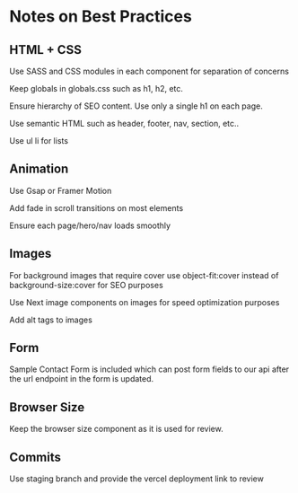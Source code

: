 # Notes on Best Practices

## HTML + CSS

Use SASS and CSS modules in each component for separation of concerns

Keep globals in globals.css such as h1, h2, etc.

Ensure hierarchy of SEO content. Use only a single h1 on each page.

Use semantic HTML such as header, footer, nav, section, etc..

Use ul li for lists

## Animation

Use Gsap or Framer Motion

Add fade in scroll transitions on most elements

Ensure each page/hero/nav loads smoothly

## Images

For background images that require cover use object-fit:cover instead of background-size:cover for SEO purposes

Use Next image components on images for speed optimization purposes

Add alt tags to images

## Form

Sample Contact Form is included which can post form fields to our api after the url endpoint in the form is updated.

## Browser Size

Keep the browser size component as it is used for review.

## Commits

Use staging branch and provide the vercel deployment link to review
